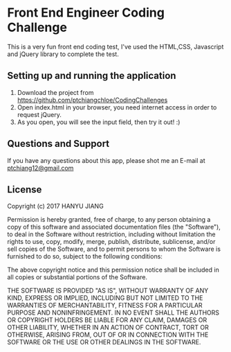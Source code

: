 # Front End Engineer Coding Challenge #
This is a very fun front end coding test, I've used the HTML,CSS, Javascript and jQuery library to complete the test.

## Setting up and running the application ##

1. Download the project from https://github.com/ptchiangchloe/CodingChallenges
2. Open index.html in your browser, you need internet access in order to request jQuery.
3. As you open, you will see the input field, then try it out! :)

## Questions and Support ##

If you have any questions about this app, please shot me an E-mail at [ptchiang12@gmail.com]()

## License ##
Copyright (c) 2017 HANYU JIANG

Permission is hereby granted, free of charge, to any person obtaining a copy
of this software and associated documentation files (the "Software"), to deal
in the Software without restriction, including without limitation the rights
to use, copy, modify, merge, publish, distribute, sublicense, and/or sell
copies of the Software, and to permit persons to whom the Software is
furnished to do so, subject to the following conditions:

The above copyright notice and this permission notice shall be included in all
copies or substantial portions of the Software.

THE SOFTWARE IS PROVIDED "AS IS", WITHOUT WARRANTY OF ANY KIND, EXPRESS OR
IMPLIED, INCLUDING BUT NOT LIMITED TO THE WARRANTIES OF MERCHANTABILITY,
FITNESS FOR A PARTICULAR PURPOSE AND NONINFRINGEMENT. IN NO EVENT SHALL THE
AUTHORS OR COPYRIGHT HOLDERS BE LIABLE FOR ANY CLAIM, DAMAGES OR OTHER
LIABILITY, WHETHER IN AN ACTION OF CONTRACT, TORT OR OTHERWISE, ARISING FROM,
OUT OF OR IN CONNECTION WITH THE SOFTWARE OR THE USE OR OTHER DEALINGS IN THE
SOFTWARE.
